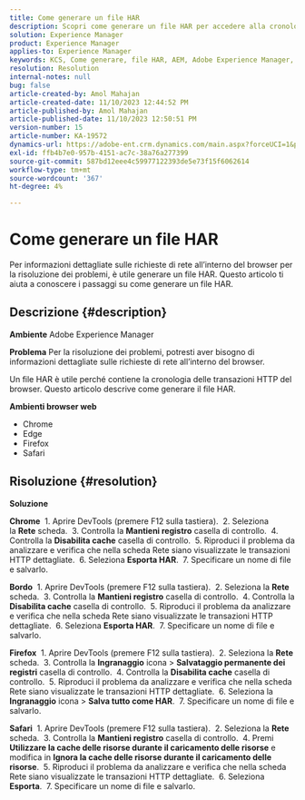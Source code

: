 ```yaml
---
title: Come generare un file HAR
description: Scopri come generare un file HAR per accedere alla cronologia delle transazioni HTTP del browser.
solution: Experience Manager
product: Experience Manager
applies-to: Experience Manager
keywords: KCS, Come generare, file HAR, AEM, Adobe Experience Manager, browser web, Safari, Firefox, Edge, Chrome
resolution: Resolution
internal-notes: null
bug: false
article-created-by: Amol Mahajan
article-created-date: 11/10/2023 12:44:52 PM
article-published-by: Amol Mahajan
article-published-date: 11/10/2023 12:50:51 PM
version-number: 15
article-number: KA-19572
dynamics-url: https://adobe-ent.crm.dynamics.com/main.aspx?forceUCI=1&pagetype=entityrecord&etn=knowledgearticle&id=4a68cdea-c67f-ee11-8179-6045bd006b25
exl-id: ffb4b7e0-957b-4151-ac7c-38a76a277399
source-git-commit: 587bd12eee4c59977122393de5e73f15f6062614
workflow-type: tm+mt
source-wordcount: '367'
ht-degree: 4%

---
```


# Come generare un file HAR


Per informazioni dettagliate sulle richieste di rete all’interno del browser per la risoluzione dei problemi, è utile generare un file HAR. Questo articolo ti aiuta a conoscere i passaggi su come generare un file HAR.

## Descrizione {#description}


<b>Ambiente</b>
Adobe Experience Manager

<b>Problema</b>
Per la risoluzione dei problemi, potresti aver bisogno di informazioni dettagliate sulle richieste di rete all’interno del browser.

Un file HAR è utile perché contiene la cronologia delle transazioni HTTP del browser. Questo articolo descrive come generare il file HAR.

<b>Ambienti browser web</b>

- Chrome
- Edge
- Firefox
- Safari



## Risoluzione {#resolution}


<b>Soluzione</b>

<b>Chrome</b>
 1. Aprire DevTools (premere F12 sulla tastiera).
 2. Seleziona la <b>Rete</b> scheda.
 3. Controlla la <b>Mantieni registro</b> casella di controllo.
 4. Controlla la <b>Disabilita cache</b> casella di controllo.
 5. Riproduci il problema da analizzare e verifica che nella scheda Rete siano visualizzate le transazioni HTTP dettagliate.
 6. Seleziona <b>Esporta HAR</b>.
 7. Specificare un nome di file e salvarlo.

<b>Bordo</b>
 1. Aprire DevTools (premere F12 sulla tastiera).
 2. Seleziona la <b>Rete</b> scheda.
 3. Controlla la <b>Mantieni registro</b> casella di controllo.
 4. Controlla la <b>Disabilita cache</b> casella di controllo.
 5. Riproduci il problema da analizzare e verifica che nella scheda Rete siano visualizzate le transazioni HTTP dettagliate.
 6. Seleziona <b>Esporta HAR</b>.
 7. Specificare un nome di file e salvarlo.

<b>Firefox</b>
 1. Aprire DevTools (premere F12 sulla tastiera).
 2. Seleziona la <b>Rete</b> scheda.
 3. Controlla la <b>Ingranaggio</b> icona > <b>Salvataggio permanente dei registri</b> casella di controllo.
 4. Controlla la <b>Disabilita cache</b> casella di controllo.
 5. Riproduci il problema da analizzare e verifica che nella scheda Rete siano visualizzate le transazioni HTTP dettagliate.
 6. Seleziona la <b>Ingranaggio</b> icona > <b>Salva tutto come HAR</b>.
 7. Specificare un nome di file e salvarlo.

<b>Safari</b>
 1. Aprire DevTools (premere F12 sulla tastiera).
 2. Seleziona la <b>Rete</b> scheda.
 3. Controlla la <b>Mantieni registro</b> casella di controllo.
 4. Premi <b>Utilizzare la cache delle risorse durante il caricamento delle risorse</b> e modifica in <b>Ignora la cache delle risorse durante il caricamento delle risorse</b>.
 5. Riproduci il problema da analizzare e verifica che nella scheda Rete siano visualizzate le transazioni HTTP dettagliate.
 6. Seleziona <b>Esporta</b>.
 7. Specificare un nome di file e salvarlo.
